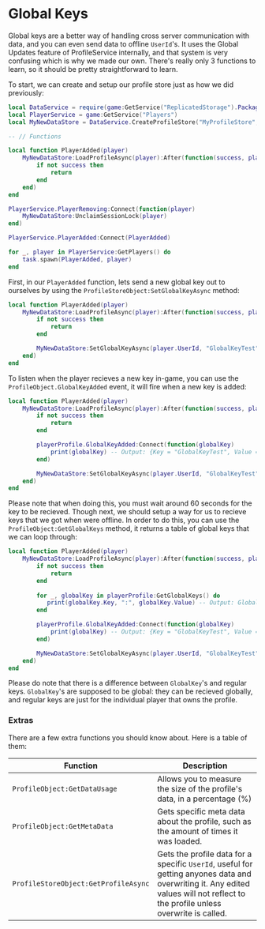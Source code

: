 # Global Keys

Global keys are a better way of handling cross server communication with data, and you can even send data to offline `UserId`'s. It uses the Global Updates feature of ProfileService internally, and that system is very confusing which is why we made our own. There's really only 3 functions to learn, so it should be pretty straightforward to learn.

To start, we can create and setup our profile store just as how we did previously:

```lua
local DataService = require(game:GetService("ReplicatedStorage").Packages.EasyProfile)
local PlayerService = game:GetService("Players")
local MyNewDataStore = DataService.CreateProfileStore("MyProfileStore", {Tokens = 100, Gold = 5, Items = {"Wooden Sword"}})

-- // Functions

local function PlayerAdded(player)
    MyNewDataStore:LoadProfileAsync(player):After(function(success, playerProfile)
        if not success then
            return
        end
    end)
end

PlayerService.PlayerRemoving:Connect(function(player)
    MyNewDataStore:UnclaimSessionLock(player)
end)

PlayerService.PlayerAdded:Connect(PlayerAdded)

for _, player in PlayerService:GetPlayers() do
    task.spawn(PlayerAdded, player)
end
```

First, in our `PlayerAdded` function, lets send a new global key out to ourselves by using the `ProfileStoreObject:SetGlobalKeyAsync` method:

```lua
local function PlayerAdded(player)
    MyNewDataStore:LoadProfileAsync(player):After(function(success, playerProfile)
        if not success then
            return
        end

        MyNewDataStore:SetGlobalKeyAsync(player.UserId, "GlobalKeyTest", "somerandomstringdata") -- The first argument is the player who is recieving it, and the others are the key name followed by the value
    end)
end
```

To listen when the player recieves a new key in-game, you can use the `ProfileObject.GlobalKeyAdded` event, it will fire when a new key is added:

```lua
local function PlayerAdded(player)
    MyNewDataStore:LoadProfileAsync(player):After(function(success, playerProfile)
        if not success then
            return
        end

        playerProfile.GlobalKeyAdded:Connect(function(globalKey)
            print(globalKey) -- Output: {Key = "GlobalKeyTest", Value = {this = "is a test"}, KeyId = 1}
        end)

        MyNewDataStore:SetGlobalKeyAsync(player.UserId, "GlobalKeyTest", "somerandomstringdata")
    end)
end
```

Please note that when doing this, you must wait around 60 seconds for the key to be recieved. Though next, we should setup a way for us to recieve keys that we got when were offline. In order to do this, you can use the `ProfileObject:GetGlobalKeys` method, it returns a table of global keys that we can loop through:

```lua
local function PlayerAdded(player)
    MyNewDataStore:LoadProfileAsync(player):After(function(success, playerProfile)
        if not success then
            return
        end
        
        for _, globalKey in playerProfile:GetGlobalKeys() do
           print(globalKey.Key, ":", globalKey.Value) -- Output: GlobalKeyTest : somerandomstringdata
        end

        playerProfile.GlobalKeyAdded:Connect(function(globalKey)
            print(globalKey) -- Output: {Key = "GlobalKeyTest", Value = "somerandomstringdata", KeyId = 2}
        end)

        MyNewDataStore:SetGlobalKeyAsync(player.UserId, "GlobalKeyTest", "somerandomstringdata")
    end)
end
```

Please do note that there is a difference between `GlobalKey`'s and regular keys. `GlobalKey`'s are supposed to be global: they can be recieved globally, and regular keys are just for the individual player that owns the profile.

### Extras

There are a few extra functions you should know about. Here is a table of them: 

|Function|Description|
|-|-|
|`ProfileObject:GetDataUsage`|Allows you to measure the size of the profile's data, in a percentage (%)|
|`ProfileObject:GetMetaData`|Gets specific meta data about the profile, such as the amount of times it was loaded.|
|`ProfileStoreObject:GetProfileAsync`|Gets the profile data for a specific `UserId`, useful for getting anyones data and overwriting it. Any edited values will not reflect to the profile unless overwrite is called.|